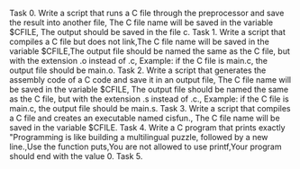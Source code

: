 Task 0. Write a script that runs a C file through the preprocessor and save the result into another file, The C file name will be saved in the variable $CFILE, The output should be saved in the file c.
Task 1. Write a script that compiles a C file but does not link,The C file name will be saved in the variable $CFILE,The output file should be named the same as the C file, but with the extension .o instead of .c, Example: if the C file is main.c, the output file should be main.o.
Task 2. Write a script that generates the assembly code of a C code and save it in an output file, The C file name will be saved in the variable $CFILE, 
The output file should be named the same as the C file, but with the extension .s instead of .c., Example: if the C file is main.c, the output file should be main.s. 
Task 3. Write a script that compiles a C file and creates an executable named cisfun., The C file name will be saved in the variable $CFILE.
Task 4. Write a C program that prints exactly "Programming is like building a multilingual puzzle, followed by a new line.,Use the function puts,You are not allowed to use printf,Your program should end with the value 0.
Task 5. 
